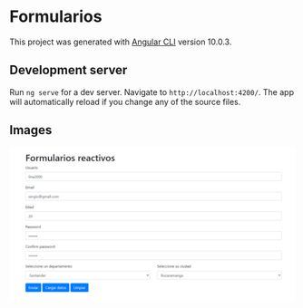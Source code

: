# Formularios

This project was generated with [Angular CLI](https://github.com/angular/angular-cli) version 10.0.3.

## Development server

Run `ng serve` for a dev server. Navigate to `http://localhost:4200/`. The app will automatically reload if you change any of the source files.

## Images

![Cat](https://raw.githubusercontent.com/sergiovega95/FormulariosReactivosAngular/master/src/assets/images/Capture1.PNG)


